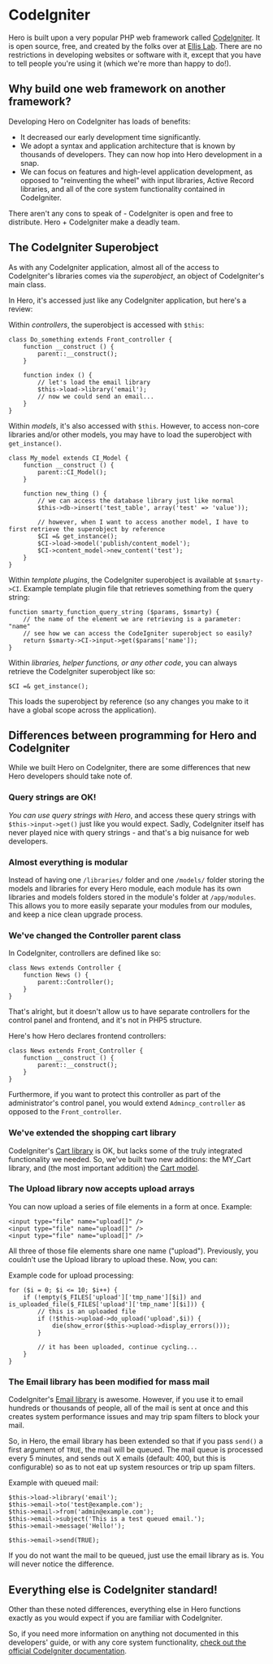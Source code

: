 # CodeIgniter

Hero is built upon a very popular PHP web framework called [CodeIgniter](http://www.codeigniter.com).  It is open source, free, and created by the folks over at [Ellis Lab](http://www.ellislab.com).  There are no restrictions in developing websites or software with it, except that you have to tell people you're using it (which we're more than happy to do!).

## Why build one web framework on another framework?

Developing Hero on CodeIgniter has loads of benefits:

* It decreased our early development time significantly.
* We adopt a syntax and application architecture that is known by thousands of developers.  They can now hop into Hero development in a snap.
* We can focus on features and high-level application development, as opposed to "reinventing the wheel" with input libraries, Active Record libraries, and all of the core system functionality contained in CodeIgniter.

There aren't any cons to speak of - CodeIgniter is open and free to distribute.  Hero + CodeIgniter make a deadly team.

## The CodeIgniter Superobject

As with any CodeIgniter application, almost all of the access to CodeIgniter's libraries comes via the *superobject*, an object of CodeIgniter's main class.

In Hero, it's accessed just like any CodeIgniter application, but here's a review:

Within *controllers*, the superobject is accessed with `$this`:

```
class Do_something extends Front_controller {
	function __construct () {
		parent::__construct();	
	}
	
	function index () {
		// let's load the email library
		$this->load->library('email');
		// now we could send an email...
	}
}
```

Within *models*, it's also accessed with `$this`.  However, to access non-core libraries and/or other models, you may have to load the superobject with `get_instance()`.

```
class My_model extends CI_Model {
	function __construct () {
		parent::CI_Model();
	}
	
	function new_thing () {
		// we can access the database library just like normal
		$this->db->insert('test_table', array('test' => 'value'));
		
		// however, when I want to access another model, I have to first retrieve the superobject by reference
		$CI =& get_instance();
		$CI->load->model('publish/content_model');
		$CI->content_model->new_content('test');
	}
}
```

Within *template plugins*, the CodeIgniter superobject is available at `$smarty->CI`.  Example template plugin file that retrieves something from the query string:

```
function smarty_function_query_string ($params, $smarty) {
	// the name of the element we are retrieving is a parameter: "name"
	// see how we can access the CodeIgniter superobject so easily?
	return $smarty->CI->input->get($params['name']);
}
```

Within *libraries, helper functions, or any other code*, you can always retrieve the CodeIgniter superobject like so:

```
$CI =& get_instance();
```

This loads the superobject by reference (so any changes you make to it have a global scope across the application).

## Differences between programming for Hero and CodeIgniter

While we built Hero on CodeIgniter, there are some differences that new Hero developers should take note of.

### Query strings are OK!

*You can use query strings with Hero*, and access these query strings with `$this->input->get()` just like you would expect.  Sadly, CodeIgniter itself has never played nice with query strings - and that's a big nuisance for web developers.

### Almost everything is modular

Instead of having one `/libraries/` folder and one `/models/` folder storing the models and libraries for every Hero module, each module has its own libraries and models folders stored in the module's folder at `/app/modules`.  This allows you to more easily separate your modules from our modules, and keep a nice clean upgrade process.

### We've changed the Controller parent class

In CodeIgniter, controllers are defined like so:

```
class News extends Controller {
	function News () {
		parent::Controller();
	}
}
```

That's alright, but it doesn't allow us to have separate controllers for the control panel and frontend, and it's not in PHP5 structure.

Here's how Hero declares frontend controllers:

```
class News extends Front_Controller {
	function __construct () {
		parent::__construct();
	}
}
```

Furthermore, if you want to protect this controller as part of the administrator's control panel, you would extend `Admincp_controller` as opposed to the `Front_controller`.

### We've extended the shopping cart library

CodeIgniter's [Cart library](http://codeigniter.com/user_guide/libraries/cart.html) is OK, but lacks some of the truly integrated functionality we needed.  So, we've built two new additions: the MY_Cart library, and (the most important addition) the [Cart model](/docs/developers/reference/cart_model.md).

### The Upload library now accepts upload arrays

You can now upload a series of file elements in a form at once.  Example:

```
<input type="file" name="upload[]" />
<input type="file" name="upload[]" />
<input type="file" name="upload[]" />
```

All three of those file elements share one name ("upload").  Previously, you couldn't use the Upload library to upload these.  Now, you can:

Example code for upload processing:

```
for ($i = 0; $i <= 10; $i++) {
	if (!empty($_FILES['upload']['tmp_name'][$i]) and is_uploaded_file($_FILES['upload']['tmp_name'][$i])) {
		// this is an uploaded file
		if (!$this->upload->do_upload('upload',$i)) {
			die(show_error($this->upload->display_errors()));
		}
		
		// it has been uploaded, continue cycling...
	}
}
```

### The Email library has been modified for mass mail

CodeIgniter's [Email library](http://codeigniter.com/user_guide/libraries/email.html) is awesome.  However, if you use it to email hundreds or thousands of people, all of the mail is sent at once and this creates system performance issues and may trip spam filters to block your mail.

So, in Hero, the email library has been extended so that if you pass `send()` a first argument of `TRUE`, the mail will be queued.  The mail queue is processed every 5 minutes, and sends out X emails (default: 400, but this is configurable) so as to not eat up system resources or trip up spam filters.

Example with queued mail:

```
$this->load->library('email');
$this->email->to('test@example.com');
$this->email->from('admin@example.com');
$this->email->subject('This is a test queued email.');
$this->email->message('Hello!');

$this->email->send(TRUE);
```

If you do not want the mail to be queued, just use the email library as is.  You will never notice the difference.

## Everything else is CodeIgniter standard!

Other than these noted differences, everything else in Hero functions exactly as you would expect if you are familiar with CodeIgniter.

So, if you need more information on anything not documented in this developers' guide, or with any core system functionality, [check out the official CodeIgniter documentation](http://www.codeigniter.com/user_guide).